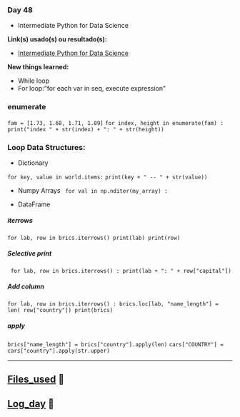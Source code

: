 ### Day 48
 
 - Intermediate Python for Data Science

**Link(s) usado(s) ou resultado(s):** 
 
 - [Intermediate Python for Data Science](https://campus.datacamp.com/courses/intermediate-python-for-data-science/dictionaries-pandas?ex=14 "Intermediate Python for Data Science")
 
 **New things learned:**
- While loop
- For loop:"for each var in seq, execute expression"
### enumerate
 `fam = [1.73, 1.68, 1.71, 1.89]`
`for index, height in enumerate(fam) :`
 `print("index " + str(index) + ": " + str(height))`
### Loop Data Structures: 
- Dictionary

`for key, value in world.items:`
`print(key + " -- " + str(value))`

- Numpy Arrays
` for val in np.nditer(my_array) :`

- DataFrame
##### iterrows
`for lab, row in brics.iterrows()
	print(lab)
	print(row)`
##### Selective print
 
` for lab, row in brics.iterrows() :
 print(lab + ": " + row["capital"])`
##### Add column

`for lab, row in brics.iterrows() :
brics.loc[lab, "name_length"] = len( row["country"])
print(brics)`

##### apply
`brics["name_length"] = brics["country"].apply(len)`
`cars["COUNTRY"] = cars["country"].apply(str.upper)`

---------------------

## [Files_used](https://github.com/mrncstt/100-days-of-code/tree/master/files/datacamp/python/Intermediate_Python_for_Data_Science "Files_used") :file_folder:
## [Log_day](https://github.com/mrncstt/100-days-of-code/blob/master/README.md "Log_day")  :scroll:
